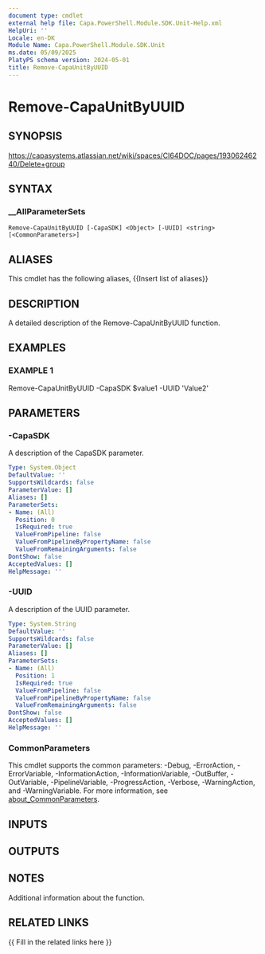 ```yaml
---
document type: cmdlet
external help file: Capa.PowerShell.Module.SDK.Unit-Help.xml
HelpUri: ''
Locale: en-DK
Module Name: Capa.PowerShell.Module.SDK.Unit
ms.date: 05/09/2025
PlatyPS schema version: 2024-05-01
title: Remove-CapaUnitByUUID
---
```


# Remove-CapaUnitByUUID

## SYNOPSIS

https://capasystems.atlassian.net/wiki/spaces/CI64DOC/pages/19306246240/Delete+group

## SYNTAX

### __AllParameterSets

```
Remove-CapaUnitByUUID [-CapaSDK] <Object> [-UUID] <string> [<CommonParameters>]
```

## ALIASES

This cmdlet has the following aliases,
  {{Insert list of aliases}}

## DESCRIPTION

A detailed description of the Remove-CapaUnitByUUID function.

## EXAMPLES

### EXAMPLE 1

Remove-CapaUnitByUUID -CapaSDK $value1 -UUID 'Value2'

## PARAMETERS

### -CapaSDK

A description of the CapaSDK parameter.

```yaml
Type: System.Object
DefaultValue: ''
SupportsWildcards: false
ParameterValue: []
Aliases: []
ParameterSets:
- Name: (All)
  Position: 0
  IsRequired: true
  ValueFromPipeline: false
  ValueFromPipelineByPropertyName: false
  ValueFromRemainingArguments: false
DontShow: false
AcceptedValues: []
HelpMessage: ''
```

### -UUID

A description of the UUID parameter.

```yaml
Type: System.String
DefaultValue: ''
SupportsWildcards: false
ParameterValue: []
Aliases: []
ParameterSets:
- Name: (All)
  Position: 1
  IsRequired: true
  ValueFromPipeline: false
  ValueFromPipelineByPropertyName: false
  ValueFromRemainingArguments: false
DontShow: false
AcceptedValues: []
HelpMessage: ''
```

### CommonParameters

This cmdlet supports the common parameters: -Debug, -ErrorAction, -ErrorVariable,
-InformationAction, -InformationVariable, -OutBuffer, -OutVariable, -PipelineVariable,
-ProgressAction, -Verbose, -WarningAction, and -WarningVariable. For more information, see
[about_CommonParameters](https://go.microsoft.com/fwlink/?LinkID=113216).

## INPUTS

## OUTPUTS

## NOTES

Additional information about the function.


## RELATED LINKS

{{ Fill in the related links here }}

